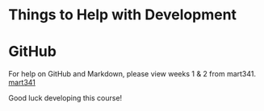 # Things to Help with Development

# GitHub

For help on GitHub and Markdown, please view weeks 1 & 2 from mart341.
[mart341](https://montana-media-arts.github.io/mart341-webDev/modules/week-1/github-part1/)


Good luck developing this course!
